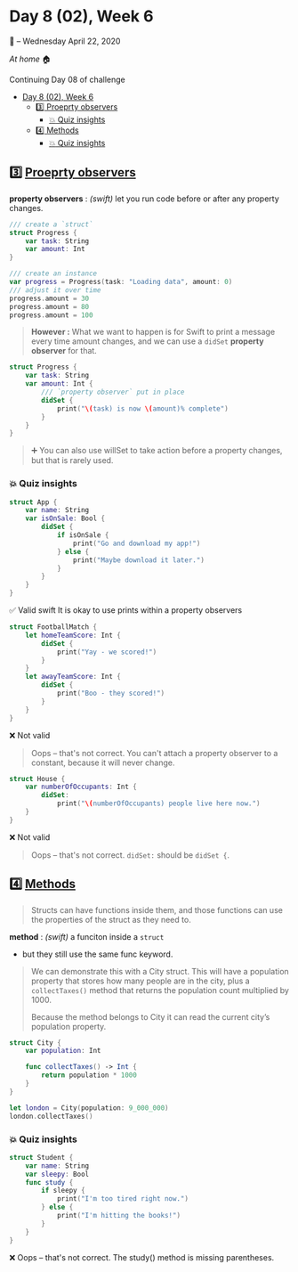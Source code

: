 # Day 8 (02), Week 6

:calendar: – Wednesday April 22, 2020

*At home* :house:

Continuing Day 08 of challenge

- [Day 8 (02), Week 6](#day-8-02-week-6)
	- [:three: Proeprty observers](#three-proeprty-observers)
		- [:boom: Quiz insights](#boom-quiz-insights)
	- [:four: Methods](#four-methods)
		- [:boom: Quiz insights](#boom-quiz-insights-1)

## :three: [Proeprty observers](https://www.hackingwithswift.com/sixty/7/3/property-observers)

**property observers** : *(swift)* let you run code before or after any property changes.

```swift
/// create a `struct`
struct Progress {
    var task: String
    var amount: Int
}

/// create an instance
var progress = Progress(task: "Loading data", amount: 0)
/// adjust it over time
progress.amount = 30
progress.amount = 80
progress.amount = 100
```

> **However :** What we want to happen is for Swift to print a message every time amount changes, and we can use a `didSet` **property observer** for that.

```swift
struct Progress {
    var task: String
    var amount: Int {
        /// `property observer` put in place
        didSet {
            print("\(task) is now \(amount)% complete")
        }
    }
}
```

> :heavy_plus_sign: You can also use willSet to take action before a property changes, but that is rarely used.

### :boom: Quiz insights

```swift
struct App {
	var name: String
	var isOnSale: Bool {
		didSet {
			if isOnSale {
				print("Go and download my app!")
			} else {
				print("Maybe download it later.")
			}
		}
	}
}
```

:white_check_mark: Valid swift
It is okay to use prints within a property observers

```swift
struct FootballMatch {
	let homeTeamScore: Int {
		didSet {
			print("Yay - we scored!")
		}
	}
	let awayTeamScore: Int {
		didSet {
			print("Boo - they scored!")
		}
	}
}
```

:x: Not valid
>Oops – that's not correct. You can't attach a property observer to a constant, because it will never change.

```swift
struct House {
	var numberOfOccupants: Int {
		didSet:
			print("\(numberOfOccupants) people live here now.")
	}
}
```
:x: Not valid
>Oops – that's not correct. `didSet:` should be `didSet {`.

## :four: [Methods](https://www.hackingwithswift.com/sixty/7/4/methods)

>Structs can have functions inside them, and those functions can use the properties of the struct as they need to. 

**method** : *(swift)* a funciton inside a `struct`
* but they still use the same func keyword.

>We can demonstrate this with a City struct. This will have a population property that stores how many people are in the city, plus a `collectTaxes()` method that returns the population count multiplied by 1000. 
>
>Because the method belongs to City it can read the current city’s population property.

```swift
struct City {
    var population: Int

    func collectTaxes() -> Int {
        return population * 1000
    }
}

let london = City(population: 9_000_000)
london.collectTaxes()
```

### :boom: Quiz insights

```swift
struct Student {
	var name: String
	var sleepy: Bool
	func study {
		if sleepy {
			print("I'm too tired right now.")
		} else {
			print("I'm hitting the books!")
		}
	}
}
```

:x: Oops – that's not correct. The study() method is missing parentheses.

